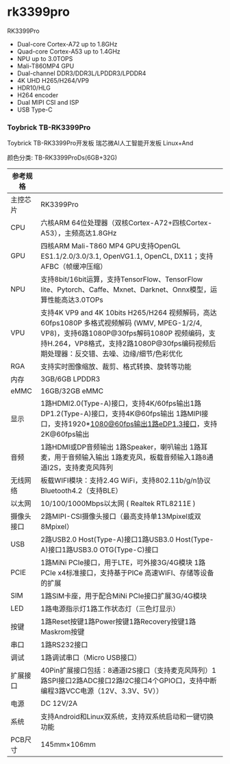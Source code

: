 # rk3399pro


RK3399Pro

- Dual-core Cortex-A72 up to 1.8GHz
- Quad-core Cortex-A53 up to 1.4GHz
- NPU up to 3.0TOPS
- Mali-T860MP4 GPU
- Dual-channel DDR3/DDR3L/LPDDR3/LPDDR4
- 4K UHD H265/H264/VP9
- HDR10/HLG
- H264 encoder
- Dual MIPI CSI and ISP
- USB Type-C






### Toybrick TB-RK3399Pro
Toybrick TB-RK3399Pro开发板 瑞芯微AI人工智能开发板 Linux+And

颜色分类: TB-RK3399ProDs(6GB+32G)

| **参考规格** |                                                              |
| ------------ | ------------------------------------------------------------ |
| 主控芯片     | RK3399Pro                                                    |
| CPU          | 六核ARM 64位处理器（双核Cortex-A72+四核Cortex-A53），主频高达1.8GHz |
| GPU          | 四核ARM Mali-T860 MP4 GPU支持OpenGL ES1.1/2.0/3.0/3.1, OpenVG1.1, OpenCL, DX11；支持AFBC（帧缓冲压缩） |
| NPU          | 支持8bit/16bit运算，支持TensorFlow、TensorFlow lite、Pytorch、Caffe、Mxnet、Darknet、Onnx模型，运算性能高达3.0TOPs |
| VPU          | 支持4K VP9 and 4K 10bits H265/H264 视频解码，高达60fps1080P 多格式视频解码 (WMV, MPEG-1/2/4, VP8)，支持6路1080P@30fps解码1080P 视频编码，支持H.264，VP8格式，支持2路1080P@30fps编码视频后期处理器：反交错、去噪、边缘/细节/色彩优化 |
| RGA          | 支持实时图像缩放、裁剪、格式转换、旋转等功能                 |
| 内存         | 3GB/6GB LPDDR3                                               |
| eMMC         | 16GB/32GB eMMC                                               |
| 显示         | 1路HDMI2.0(Type-A)接口，支持4K/60fps输出1路DP1.2(Type-A)接口，支持4K@60fps输出 1路MIPI接口，支持1920*1080@60fps输出1路eDP1.3接口，支持2K@60fps输出 |
| 音频         | 1路HDMI或DP音频输出 1路Speaker，喇叭输出 1路耳麦，用于音频输入输出 1路麦克风，板载音频输入1路8通道I2S，支持麦克风阵列 |
| 无线网络     | 板载WIFI模块：支持2.4G WiFi，支持802.11b/g/n协议 Bluetooth4.2（支持BLE） |
| 以太网       | 10/100/1000Mbps以太网 ( Realtek RTL8211E )                   |
| 摄像头接口   | 2路MIPI-CSI摄像头接口（最高支持单13Mpixel或双8Mpixel）       |
| USB          | 2路USB2.0 Host(Type-A)接口1路USB3.0 Host(Type-A)接口1路USB3.0 OTG(Type-C)接口 |
| PCIE         | 1路MiNi PCIe接口，用于LTE，可外接3G/4G模块 1路PCIe x4标准接口，支持基于PICe 高速WIFI、存储等设备的扩展 |
| SIM          | 1路SIM卡座，用于配合MiNi PCIe接口扩展3G/4G模块               |
| LED          | 1路电源指示灯1路工作状态灯（三色灯显示）                     |
| 按键         | 1路Reset按键1路Power按键1路Recovery按键1路Maskrom按键        |
| 串口         | 1路RS232接口                                                 |
| 调试         | 1路调试串口（Micro USB接口）                                 |
| 扩展接口     | 40Pin扩展接口包括：8通道I2S接口（支持麦克风阵列）1路SPI接口2路ADC接口2路I2C接口4个GPIO口，支持中断编程3路VCC电源（12V、3.3V、5V）） |
| 电源         | DC 12V/2A                                                    |
| 系统         | 支持Android和Linux双系统，支持双系统启动和一键切换功能       |
| PCB尺寸      | 145mm×106mm                                                  |